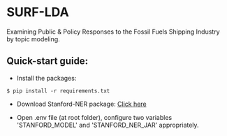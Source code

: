 # SURF-LDA
Examining Public & Policy Responses to the Fossil Fuels Shipping Industry by topic modeling.

## Quick-start guide:

- Install the packages:

```
$ pip install -r requirements.txt
```

- Download Stanford-NER package: [Click here](https://nlp.stanford.edu/software/CRF-NER.shtml#Download)

- Open .env file (at root folder), configure two variables 'STANFORD_MODEL' and 'STANFORD_NER_JAR' appropriately.

